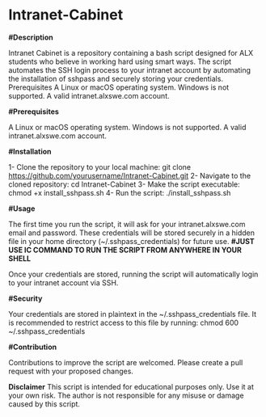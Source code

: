 # Intranet-Cabinet


__#Description__

Intranet Cabinet is a repository containing a bash script designed for ALX students who believe in working hard using smart ways. The script automates the SSH login process to your intranet account by automating the installation of sshpass and securely storing your credentials.
Prerequisites
A Linux or macOS operating system. Windows is not supported.
A valid intranet.alxswe.com account.



__#Prerequisites__

A Linux or macOS operating system. Windows is not supported.
A valid intranet.alxswe.com account.



__#Installation__

1- Clone the repository to your local machine:
git clone https://github.com/yourusername/Intranet-Cabinet.git
2- Navigate to the cloned repository:
cd Intranet-Cabinet
3- Make the script executable:
chmod +x install_sshpass.sh
4- Run the script:
./install_sshpass.sh


__#Usage__

The first time you run the script, it will ask for your intranet.alxswe.com email and password. These credentials will be stored securely in a hidden file in your home directory (~/.sshpass_credentials) for future use.
**#JUST USE IC COMMAND TO RUN THE SCRIPT FROM ANYWHERE IN YOUR SHELL**

Once your credentials are stored, running the script will automatically login to your intranet account via SSH.



__#Security__

Your credentials are stored in plaintext in the ~/.sshpass_credentials file. It is recommended to restrict access to this file by running:
chmod 600 ~/.sshpass_credentials


__#Contribution__

Contributions to improve the script are welcomed. Please create a pull request with your proposed changes.


__Disclaimer__
This script is intended for educational purposes only. Use it at your own risk. The author is not responsible for any misuse or damage caused by this script.
